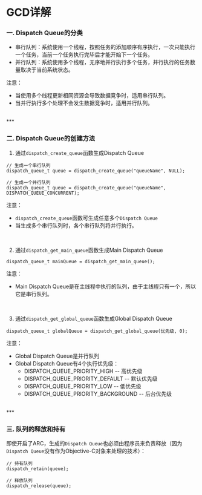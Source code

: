 # GCD详解

### 一. Dispatch Queue的分类

* 串行队列：系统使用一个线程，按照任务的添加顺序有序执行，一次只能执行一个任务，当前一个任务执行完毕后才能开始下一个任务。
* 并行队列：系统使用多个线程，无序地并行执行多个任务，并行执行的任务数量取决于当前系统状态。

注意：

* 当使用多个线程更新相同资源会导致数据竞争时，适用串行队列。
* 当并行执行多个处理不会发生数据竞争时，适用并行队列。


<br>
***
<br>


### 二. Dispatch Queue的创建方法

1. 通过`dispatch_create_queue`函数生成Dispatch Queue

```
// 生成一个串行队列
dispatch_queue_t queue = dispatch_create_queue("queueName", NULL);

// 生成一个并行队列
dispatch_queue_t queue = dispatch_create_queue("queueName", DISPATCH_QUEUE_CONCURRENT);
```

注意：

* `dispatch_create_queue`函数可生成任意多个`Dispatch Queue`
* 当生成多个串行队列时，各个串行队列将并行执行。

<br>

2. 通过`dispatch_get_main_queue`函数生成Main Dispatch Queue

```
dispatch_queue_t mainQueue = dispatch_get_main_queue();
```

注意：

* Main Dispatch Queue是在主线程中执行的队列，由于主线程只有一个，所以它是串行队列。

<br>

3. 通过`dispatch_get_global_queue`函数生成Global Dispatch Queue

```
dispatch_queue_t globalQueue = dispatch_get_global_queue(优先级, 0);
```

注意：

* Global Dispatch Queue是并行队列
* Global Dispatch Queue有4个执行优先级：
	* DISPATCH_QUEUE_PRIORITY_HIGH -- 高优先级
	* DISPATCH_QUEUE_PRIORITY_DEFAULT -- 默认优先级
	* DISPATCH_QUEUE_PRIORITY_LOW -- 低优先级
	* DISPATCH_QUEUE_PRIORITY_BACKGROUND -- 后台优先级


<br>
***
<br>


### 三. 队列的释放和持有

即使开启了ARC，生成的`Dispatch Queue`也必须由程序员来负责释放（因为`Dispatch Queue`没有作为Objective-C对象来处理的技术）：

```
// 持有队列
dispatch_retain(queue);

// 释放队列
dispatch_release(queue);
```
